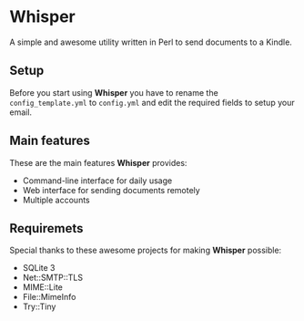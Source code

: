 # Whisper

A simple and awesome utility written in Perl to send documents to a Kindle.


## Setup

Before you start using **Whisper** you have to rename the `config_template.yml` to `config.yml` and edit the required fields to setup your email.


## Main features

These are the main features **Whisper** provides:

  - Command-line interface for daily usage
  - Web interface for sending documents remotely
  - Multiple accounts

## Requiremets

Special thanks to these awesome projects for making **Whisper** possible:

  - SQLite 3
  - Net::SMTP::TLS
  - MIME::Lite
  - File::MimeInfo
  - Try::Tiny
